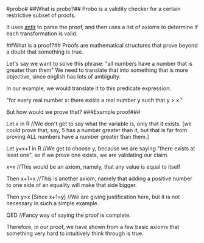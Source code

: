 #probo#
##What is probo?##
Probo is a validity checker for a certain restrictive subset of proofs.

It uses [antlr](https://github.com/antlr/antlr4) to parse the proof, and then uses a list of axioms to determine if each transformation is valid.

##What is a proof?##
Proofs are mathematical structures that prove beyond a doubt that something is true.

Let's say we want to solve this phrase: "all numbers have a number that is greater than them"
We need to translate that into something that is more objective, since english has lots of ambiguity.

In our example, we would translate it to this predicate expression:

"for every real number x: there exists a real number y such that y > x."

But how would we prove that?
###Example proof###

Let x in R //We don't get to say what the variable is, only that it exists.
[we could prove that, say, 5 has a number greater than it, but that is far from proving ALL numbers have a number greater than them.]

Let y=x+1 in R //We get to choose y, because we are saying "there exists at least one", so if we prove one exists, we are validating our claim.

x=x //This would be an axiom, namely, that any value is equal to itself

Then x+1>x //This is another axiom, namely that adding a positive number to one side of an equality will make that side bigger.

Then y>x [Since x+1=y] //We are giving justification here, but it is not necessary in such a simple example.

QED //Fancy way of saying the proof is complete.


Therefore, in our proof, we have shown from a few basic axioms that something very hard to intuitively think through is true.